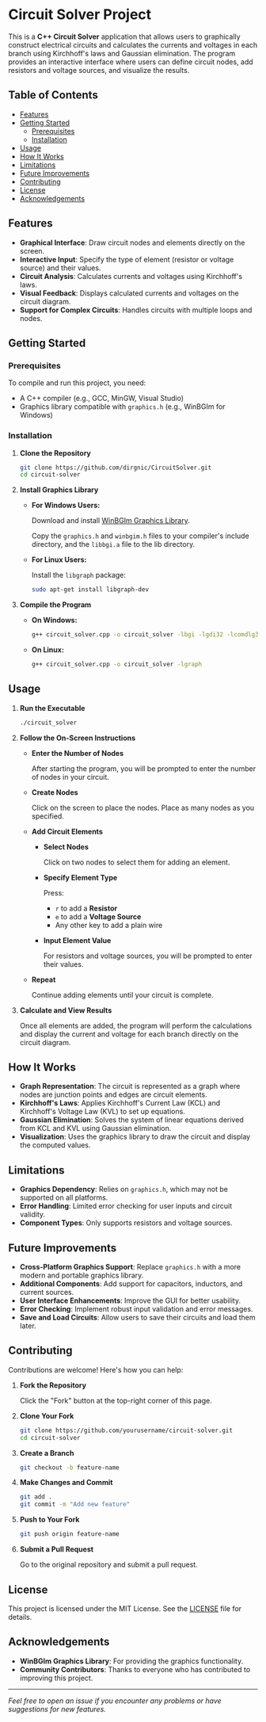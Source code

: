 # Circuit Solver Project

This is a **C++ Circuit Solver** application that allows users to graphically construct electrical circuits and calculates the currents and voltages in each branch using Kirchhoff's laws and Gaussian elimination. The program provides an interactive interface where users can define circuit nodes, add resistors and voltage sources, and visualize the results.

## Table of Contents
- [Features](#features)
- [Getting Started](#getting-started)
  - [Prerequisites](#prerequisites)
  - [Installation](#installation)
- [Usage](#usage)
- [How It Works](#how-it-works)
- [Limitations](#limitations)
- [Future Improvements](#future-improvements)
- [Contributing](#contributing)
- [License](#license)
- [Acknowledgements](#acknowledgements)

## Features

- **Graphical Interface**: Draw circuit nodes and elements directly on the screen.
- **Interactive Input**: Specify the type of element (resistor or voltage source) and their values.
- **Circuit Analysis**: Calculates currents and voltages using Kirchhoff's laws.
- **Visual Feedback**: Displays calculated currents and voltages on the circuit diagram.
- **Support for Complex Circuits**: Handles circuits with multiple loops and nodes.

## Getting Started

### Prerequisites

To compile and run this project, you need:

- A C++ compiler (e.g., GCC, MinGW, Visual Studio)
- Graphics library compatible with `graphics.h` (e.g., WinBGIm for Windows)

### Installation

1. **Clone the Repository**

   ```bash
   git clone https://github.com/dirgnic/CircuitSolver.git
   cd circuit-solver
   ```

2. **Install Graphics Library**

   - **For Windows Users:**

     Download and install [WinBGIm Graphics Library](http://winbgim.codecutter.org/).

     Copy the `graphics.h` and `winbgim.h` files to your compiler's include directory, and the `libbgi.a` file to the lib directory.

   - **For Linux Users:**

     Install the `libgraph` package:

     ```bash
     sudo apt-get install libgraph-dev
     ```

3. **Compile the Program**

   - **On Windows:**

     ```bash
     g++ circuit_solver.cpp -o circuit_solver -lbgi -lgdi32 -lcomdlg32 -luuid -loleaut32 -lole32
     ```

   - **On Linux:**

     ```bash
     g++ circuit_solver.cpp -o circuit_solver -lgraph
     ```

## Usage

1. **Run the Executable**

   ```bash
   ./circuit_solver
   ```

2. **Follow the On-Screen Instructions**

   - **Enter the Number of Nodes**

     After starting the program, you will be prompted to enter the number of nodes in your circuit.

   - **Create Nodes**

     Click on the screen to place the nodes. Place as many nodes as you specified.

   - **Add Circuit Elements**

     - **Select Nodes**

       Click on two nodes to select them for adding an element.

     - **Specify Element Type**

       Press:

       - `r` to add a **Resistor**
       - `e` to add a **Voltage Source**
       - Any other key to add a plain wire

     - **Input Element Value**

       For resistors and voltage sources, you will be prompted to enter their values.

   - **Repeat**

     Continue adding elements until your circuit is complete.

3. **Calculate and View Results**

   Once all elements are added, the program will perform the calculations and display the current and voltage for each branch directly on the circuit diagram.

## How It Works

- **Graph Representation**: The circuit is represented as a graph where nodes are junction points and edges are circuit elements.
- **Kirchhoff's Laws**: Applies Kirchhoff's Current Law (KCL) and Kirchhoff's Voltage Law (KVL) to set up equations.
- **Gaussian Elimination**: Solves the system of linear equations derived from KCL and KVL using Gaussian elimination.
- **Visualization**: Uses the graphics library to draw the circuit and display the computed values.

## Limitations

- **Graphics Dependency**: Relies on `graphics.h`, which may not be supported on all platforms.
- **Error Handling**: Limited error checking for user inputs and circuit validity.
- **Component Types**: Only supports resistors and voltage sources.

## Future Improvements

- **Cross-Platform Graphics Support**: Replace `graphics.h` with a more modern and portable graphics library.
- **Additional Components**: Add support for capacitors, inductors, and current sources.
- **User Interface Enhancements**: Improve the GUI for better usability.
- **Error Checking**: Implement robust input validation and error messages.
- **Save and Load Circuits**: Allow users to save their circuits and load them later.

## Contributing

Contributions are welcome! Here's how you can help:

1. **Fork the Repository**

   Click the "Fork" button at the top-right corner of this page.

2. **Clone Your Fork**

   ```bash
   git clone https://github.com/yourusername/circuit-solver.git
   cd circuit-solver
   ```

3. **Create a Branch**

   ```bash
   git checkout -b feature-name
   ```

4. **Make Changes and Commit**

   ```bash
   git add .
   git commit -m "Add new feature"
   ```

5. **Push to Your Fork**

   ```bash
   git push origin feature-name
   ```

6. **Submit a Pull Request**

   Go to the original repository and submit a pull request.

## License

This project is licensed under the MIT License. See the [LICENSE](LICENSE) file for details.

## Acknowledgements

- **WinBGIm Graphics Library**: For providing the graphics functionality.
- **Community Contributors**: Thanks to everyone who has contributed to improving this project.

---

*Feel free to open an issue if you encounter any problems or have suggestions for new features.*
